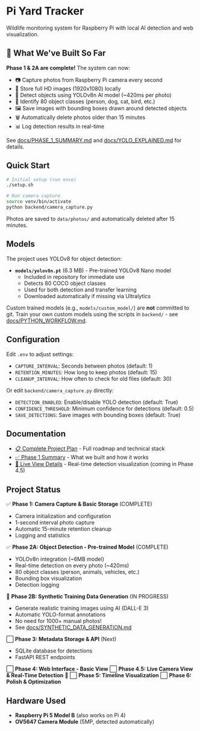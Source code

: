 # Pi Yard Tracker

Wildlife monitoring system for Raspberry Pi with local AI detection and web visualization.

## 🎉 What We've Built So Far

**Phase 1 & 2A are complete!** The system can now:
- 📷 Capture photos from Raspberry Pi camera every second
- 💾 Store full HD images (1920x1080) locally
- 🤖 Detect objects using YOLOv8n AI model (~420ms per photo)
- 🎯 Identify 80 object classes (person, dog, cat, bird, etc.)
- 🖼️ Save images with bounding boxes drawn around detected objects
- 🗑️ Automatically delete photos older than 15 minutes
- 📊 Log detection results in real-time

See [docs/PHASE_1_SUMMARY.md](docs/PHASE_1_SUMMARY.md) and [docs/YOLO_EXPLAINED.md](docs/YOLO_EXPLAINED.md) for details.

## Quick Start

```bash
# Initial setup (run once)
./setup.sh

# Run camera capture
source venv/bin/activate
python backend/camera_capture.py
```

Photos are saved to `data/photos/` and automatically deleted after 15 minutes.

## Models

The project uses YOLOv8 for object detection:

- **`models/yolov8n.pt`** (6.3 MB) - Pre-trained YOLOv8 Nano model
  - Included in repository for immediate use
  - Detects 80 COCO object classes
  - Used for both detection and transfer learning
  - Downloaded automatically if missing via Ultralytics

Custom trained models (e.g., `models/custom_model/`) are **not** committed to git.
Train your own custom models using the scripts in `backend/` - see [docs/PYTHON_WORKFLOW.md](docs/PYTHON_WORKFLOW.md).

## Configuration

Edit `.env` to adjust settings:
- `CAPTURE_INTERVAL`: Seconds between photos (default: 1)
- `RETENTION_MINUTES`: How long to keep photos (default: 15)
- `CLEANUP_INTERVAL`: How often to check for old files (default: 30)

Or edit `backend/camera_capture.py` directly:
- `DETECTION_ENABLED`: Enable/disable YOLO detection (default: True)
- `CONFIDENCE_THRESHOLD`: Minimum confidence for detections (default: 0.5)
- `SAVE_DETECTIONS`: Save images with bounding boxes (default: True)

## Documentation

- [📋 Complete Project Plan](docs/PROJECT_PLAN.md) - Full roadmap and technical stack
- [✅ Phase 1 Summary](docs/PHASE_1_SUMMARY.md) - What we built and how it works
- [🎥 Live View Details](docs/LIVE_VIEW.md) - Real-time detection visualization (coming in Phase 4.5)

## Project Status

✅ **Phase 1: Camera Capture & Basic Storage** (COMPLETE)
- Camera initialization and configuration
- 1-second interval photo capture
- Automatic 15-minute retention cleanup
- Logging and statistics

✅ **Phase 2A: Object Detection - Pre-trained Model** (COMPLETE)
- YOLOv8n integration (~6MB model)
- Real-time detection on every photo (~420ms)
- 80 object classes (person, animals, vehicles, etc.)
- Bounding box visualization
- Detection logging

🔄 **Phase 2B: Synthetic Training Data Generation** (IN PROGRESS)
- Generate realistic training images using AI (DALL-E 3)
- Automatic YOLO-format annotations
- No need for 1000+ manual photos!
- See [docs/SYNTHETIC_DATA_GENERATION.md](docs/SYNTHETIC_DATA_GENERATION.md)

⬜ **Phase 3: Metadata Storage & API** (Next)
- SQLite database for detections
- FastAPI REST endpoints

⬜ **Phase 4: Web Interface - Basic View**
⬜ **Phase 4.5: Live Camera View & Real-Time Detection** 🎥
⬜ **Phase 5: Timeline Visualization**
⬜ **Phase 6: Polish & Optimization**

## Hardware Used

- **Raspberry Pi 5 Model B** (also works on Pi 4)
- **OV5647 Camera Module** (5MP, detected automatically)
